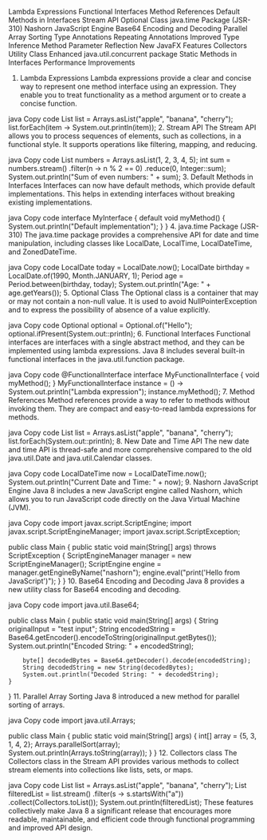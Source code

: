 Lambda Expressions
Functional Interfaces
Method References
Default Methods in Interfaces
Stream API
Optional Class
java.time Package (JSR-310)
Nashorn JavaScript Engine
Base64 Encoding and Decoding
Parallel Array Sorting
Type Annotations
Repeating Annotations
Improved Type Inference
Method Parameter Reflection
New JavaFX Features
Collectors Utility Class
Enhanced java.util.concurrent package
Static Methods in Interfaces
Performance Improvements


1. Lambda Expressions
Lambda expressions provide a clear and concise way to represent one method interface using an expression. They enable you to treat functionality as a method argument or to create a concise function.

java
Copy code
List<String> list = Arrays.asList("apple", "banana", "cherry");
list.forEach(item -> System.out.println(item));
2. Stream API
The Stream API allows you to process sequences of elements, such as collections, in a functional style. It supports operations like filtering, mapping, and reducing.

java
Copy code
List<Integer> numbers = Arrays.asList(1, 2, 3, 4, 5);
int sum = numbers.stream()
                 .filter(n -> n % 2 == 0)
                 .reduce(0, Integer::sum);
System.out.println("Sum of even numbers: " + sum);
3. Default Methods in Interfaces
Interfaces can now have default methods, which provide default implementations. This helps in extending interfaces without breaking existing implementations.

java
Copy code
interface MyInterface {
    default void myMethod() {
        System.out.println("Default implementation");
    }
}
4. java.time Package (JSR-310)
The java.time package provides a comprehensive API for date and time manipulation, including classes like LocalDate, LocalTime, LocalDateTime, and ZonedDateTime.

java
Copy code
LocalDate today = LocalDate.now();
LocalDate birthday = LocalDate.of(1990, Month.JANUARY, 1);
Period age = Period.between(birthday, today);
System.out.println("Age: " + age.getYears());
5. Optional Class
The Optional class is a container that may or may not contain a non-null value. It is used to avoid NullPointerException and to express the possibility of absence of a value explicitly.

java
Copy code
Optional<String> optional = Optional.of("Hello");
optional.ifPresent(System.out::println);
6. Functional Interfaces
Functional interfaces are interfaces with a single abstract method, and they can be implemented using lambda expressions. Java 8 includes several built-in functional interfaces in the java.util.function package.

java
Copy code
@FunctionalInterface
interface MyFunctionalInterface {
    void myMethod();
}
MyFunctionalInterface instance = () -> System.out.println("Lambda expression");
instance.myMethod();
7. Method References
Method references provide a way to refer to methods without invoking them. They are compact and easy-to-read lambda expressions for methods.

java
Copy code
List<String> list = Arrays.asList("apple", "banana", "cherry");
list.forEach(System.out::println);
8. New Date and Time API
The new date and time API is thread-safe and more comprehensive compared to the old java.util.Date and java.util.Calendar classes.

java
Copy code
LocalDateTime now = LocalDateTime.now();
System.out.println("Current Date and Time: " + now);
9. Nashorn JavaScript Engine
Java 8 includes a new JavaScript engine called Nashorn, which allows you to run JavaScript code directly on the Java Virtual Machine (JVM).

java
Copy code
import javax.script.ScriptEngine;
import javax.script.ScriptEngineManager;
import javax.script.ScriptException;

public class Main {
    public static void main(String[] args) throws ScriptException {
        ScriptEngineManager manager = new ScriptEngineManager();
        ScriptEngine engine = manager.getEngineByName("nashorn");
        engine.eval("print('Hello from JavaScript')");
    }
}
10. Base64 Encoding and Decoding
Java 8 provides a new utility class for Base64 encoding and decoding.

java
Copy code
import java.util.Base64;

public class Main {
    public static void main(String[] args) {
        String originalInput = "test input";
        String encodedString = Base64.getEncoder().encodeToString(originalInput.getBytes());
        System.out.println("Encoded String: " + encodedString);

        byte[] decodedBytes = Base64.getDecoder().decode(encodedString);
        String decodedString = new String(decodedBytes);
        System.out.println("Decoded String: " + decodedString);
    }
}
11. Parallel Array Sorting
Java 8 introduced a new method for parallel sorting of arrays.

java
Copy code
import java.util.Arrays;

public class Main {
    public static void main(String[] args) {
        int[] array = {5, 3, 1, 4, 2};
        Arrays.parallelSort(array);
        System.out.println(Arrays.toString(array));
    }
}
12. Collectors class
The Collectors class in the Stream API provides various methods to collect stream elements into collections like lists, sets, or maps.

java
Copy code
List<String> list = Arrays.asList("apple", "banana", "cherry");
List<String> filteredList = list.stream()
                                .filter(s -> s.startsWith("a"))
                                .collect(Collectors.toList());
System.out.println(filteredList);
These features collectively make Java 8 a significant release that encourages more readable, maintainable, and efficient code through functional programming and improved API design.